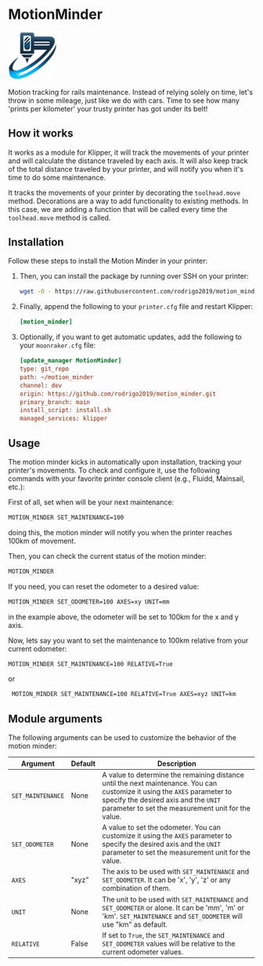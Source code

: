 # MotionMinder

<img src="motion_minder_logo.png" alt="logo" width="100">
 

Motion tracking for rails maintenance. Instead of relying solely on time, let's throw in some mileage, just like we do
with cars. Time to see how many 'prints per kilometer' your trusty printer has got under its belt!

## How it works

It works as a module for Klipper, it will track the movements of your printer and will calculate the distance
traveled by each axis. It will also keep track of the total distance traveled by your printer, and will notify you
when it's time to do some maintenance.

It tracks the movements of your printer by decorating the `toolhead.move` method. Decorations are a way to add
functionality to existing methods. In this case, we are adding a function that will be called every time the
`toolhead.move` method is called.

## Installation

Follow these steps to install the Motion Minder in your printer:

1. Then, you can install the package by running over SSH on your printer:

   ```bash
   wget -O - https://raw.githubusercontent.com/rodrigo2019/motion_minder/main/install.sh | bash
   ```

1. Finally, append the following to your `printer.cfg` file and restart Klipper:

   ```ini
   [motion_minder]
   ```

1. Optionally, if you want to get automatic updates, add the following to your `moonraker.cfg` file:

   ```ini
   [update_manager MotionMinder]
   type: git_repo
   path: ~/motion_minder
   channel: dev
   origin: https://github.com/rodrigo2019/motion_minder.git
   primary_branch: main
   install_script: install.sh
   managed_services: klipper
   ```

## Usage

The motion minder kicks in automatically upon installation, tracking your printer's movements.
To check and configure it, use the following commands with your favorite printer console client
(e.g., Fluidd, Mainsail, etc.):

First of all, set when will be your next maintenance:

```bash
MOTION_MINDER SET_MAINTENANCE=100
```

doing this, the motion minder will notify you when the printer reaches 100km of movement.

Then, you can check the current status of the motion minder:

```bash
MOTION_MINDER
```

If you need, you can reset the odometer to a desired value:

```bash
MOTION_MINDER SET_ODOMETER=100 AXES=xy UNIT=mm
```

in the example above, the odometer will be set to 100km for the x and y axis.

Now, lets say you want to set the maintenance to 100km relative from your current odometer:

```bash
MOTION_MINDER SET_MAINTENANCE=100 RELATIVE=True
```

or 

```bash
 MOTION_MINDER SET_MAINTENANCE=100 RELATIVE=True AXES=xyz UNIT=km
```

## Module arguments

The following arguments can be used to customize the behavior of the motion minder:

| Argument          | Default | Description                                                                                                                                                                                                             |
|-------------------|---------|-------------------------------------------------------------------------------------------------------------------------------------------------------------------------------------------------------------------------|
| `SET_MAINTENANCE` | None    | A value to determine the remaining distance until the next maintenance. You can customize it using the `AXES` parameter to specify the desired axis and the `UNIT` parameter to set the measurement unit for the value. |
| `SET_ODOMETER`    | None    | A value to set the odometer. You can customize it using the `AXES` parameter to specify the desired axis and the `UNIT` parameter to set the measurement unit for the value.                                            |
| `AXES`            | "xyz"   | The axis to be used with `SET_MAINTENANCE` and `SET_ODOMETER`.  It can be 'x', 'y', 'z' or any combination of them.                                                                                                     |
| `UNIT`            | None    | The unit to be used with `SET_MAINTENANCE` and `SET_ODOMETER` or alone. It can be 'mm', 'm' or 'km'. `SET_MAINTENANCE` and `SET_ODOMETER` will use "km" as default.                                                     |
| `RELATIVE`        | False   | If set to `True`, the `SET_MAINTENANCE` and `SET_ODOMETER` values will be relative to the current odometer values.                                                                                                      |